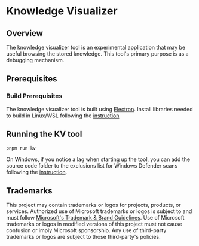 # Knowledge Visualizer

## Overview

The knowledge visualizer tool is an experimental application that may be useful browsing the stored knowledge. This tool's primary purpose is as a debugging mechanism.

## Prerequisites

### Build Prerequisites

The knowledge visualizer tool is built using [Electron](https://www.electronjs.org). Install libraries needed to build in Linux/WSL following the [instruction](https://www.electronjs.org/docs/latest/development/build-instructions-linux)

## Running the KV tool

```kv
pnpm run kv
```

On Windows, if you notice a lag when starting up the tool, you can add the source code folder to the exclusions list for Windows Defender scans following the [instruction](https://support.microsoft.com/en-us/windows/add-an-exclusion-to-windows-security-811816c0-4dfd-af4a-47e4-c301afe13b26).

## Trademarks

This project may contain trademarks or logos for projects, products, or services. Authorized use of Microsoft
trademarks or logos is subject to and must follow
[Microsoft's Trademark & Brand Guidelines](https://www.microsoft.com/en-us/legal/intellectualproperty/trademarks/usage/general).
Use of Microsoft trademarks or logos in modified versions of this project must not cause confusion or imply Microsoft sponsorship.
Any use of third-party trademarks or logos are subject to those third-party's policies.
